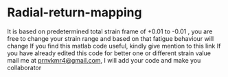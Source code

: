 # Radial-return-mapping
It is based on predetermined total strain frame of +0.01 to -0.01 , you are free to change your strain range and based on that fatigue behaviour will change
If you find this matlab code useful, kindly give mention to this link
If you have already edited this code for better one or different strain value mail me at prnvkmr4@gmail.com, I will add your code and make you  collaborator
